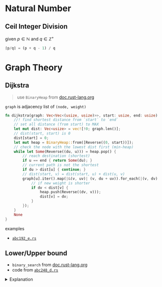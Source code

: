 <!--
## DP
- [`abc211_c.rs`](./atcoder.jp/abc211/abc211_c.rs)
-->

# Natural Number

## Ceil Integer Division

given $p\in\mathbb N$ and $q\in\mathbb Z^+$

```rs
⌈p/q⌉ = (p + q - 1) / q
```

# Graph Theory

## Dijkstra
> use `BinaryHeap` from [doc.rust-lang.org](https://doc.rust-lang.org/std/collections/binary_heap/index.html#examples)

`graph` is adjacency list of `(node, weight)`

```rs
fn dijkstra(graph: Vec<Vec<(usize, usize)>>, start: usize, end: usize) -> Option<usize> {
    //! find shortest distance from `start` to `end`
    // set all distance (from start) to MAX
    let mut dist: Vec<usize> = vec![!0; graph.len()];
    // dist(start, start) is 0
    dist[start] = 0;
    let mut heap = BinaryHeap::from([Reverse((0, start))]);
    // check the node with the lowest dist first (min-heap)
    while let Some(Reverse((du, u))) = heap.pop() {
        // reach destination (shortest)
        if u == end { return Some(du); }
        // current path is not the shortest
        if du > dist[u] { continue; }
        // dist(start, v) = dist(start, u) + dist(u, v)
        graph[u].iter().map(|&(v, uv)| (v, du + uv)).for_each(|(v, dv)| {
            // if new weight is shorter
            if dv < dist[v] {
                heap.push(Reverse((dv, v)));
                dist[v] = dv;
            }
        });
    }
    None
}
```

examples
  - [`abc192_e.rs`](./atcoder.jp/abc192/abc192_e.rs#L181)


## Lower/Upper bound

- `binary_search` from [doc.rust-lang.org](https://doc.rust-lang.org/std/primitive.slice.html#method.binary_search)
- code from [`abc248_d.rs`](./atcoder.jp/abc248/abc248_d.rs#L184)

<details><summary>Explanation</summary>

### Given
- `a: &[T]` an **increasing** finite sequence
- `x: T` such that `min(a) <= x <= max(a)`
- `(lower, upper): (usize, usize)` such that `lower <= upper`

### Goal
find length of `{ x ∈ a : lower <= x <= upper }`

### Solution
```rs
// lower <= x <= upper ==>  a[left] <= x < a[right]
let right = a.binary_search(&(upper + 1)).unwrap_or_else(|i| i);
let left = a.binary_search(&lower).unwrap_or_else(|i| i);
let len =  right - left;
```

</details>